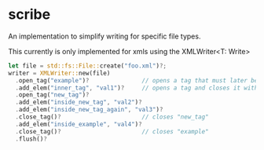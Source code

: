 # scribe
An implementation to simplify writing for specific file types.

This currently is only implemented for xmls using the XMLWriter<T: Write>

```rust
let file = std::fs::File::create("foo.xml")?;
writer = XMLWriter::new(file)
  .open_tag("example")?               // opens a tag that must later be closed
  .add_elem("inner_tag", "val1")?     // opens a tag and closes it with "val1" as the element
  .open_tag("new_tag")?
  .add_elem("inside_new_tag", "val2")?
  .add_elem("inside_new_tag_again", "val3")?
  .close_tag()?                       // closes "new_tag"
  .add_elem("inside_example", "val4")?
  .close_tag()?                       // closes "example"
  .flush()?
```
